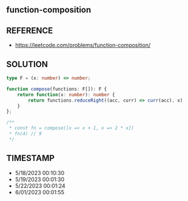 ## function-composition

## REFERENCE

- https://leetcode.com/problems/function-composition/

## SOLUTION

``` Typescript
type F = (x: number) => number;

function compose(functions: F[]): F {
	return function(x: number): number {
        return functions.reduceRight((acc, curr) => curr(acc), x)
    }
};

/**
 * const fn = compose([x => x + 1, x => 2 * x])
 * fn(4) // 9
 */
```

## TIMESTAMP

- 5/18/2023 00:10:30
- 5/19/2023 00:01:30
- 5/22/2023 00:01:24
- 6/01/2023 00:01:55
